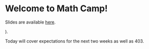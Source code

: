 # Welcome to Math Camp!

Slides are available [here](slides/day1_am_slides.pdf). 

). 

Today will cover expectations for the next two weeks as well as 403. 

